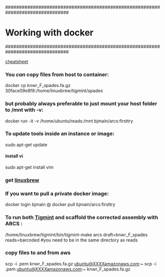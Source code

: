 ###############################################################################
# Working with docker
###############################################################################

[cheatsheet](https://github.com/wsargent/docker-cheat-sheet)
  
### You _can_ copy files from host to container:
docker cp knwr_F_spades.fa.gz 30face09e8f8:/home/linuxbrew/tigmint/spades
### but probably always preferable to just mount your host folder to /mnt with -v:
docker run -it -v /home/ubuntu/reads:/mnt bjmain/arcs:firsttry

### To update tools inside an instance or image:
sudo apt-get update
#### install vi
sudo apt-get install vim

### get [linuxbrew](http://linuxbrew.sh/)

### If you want to pull a private docker image:
docker login 
bjmain
@
docker pull bjmain/arcs:firsttry

### To run both [Tigmint](https://hub.docker.com/r/bcgsc/tigmint/) and scaffold the corrected assembly with ARCS : 
/home/linuxbrew/tigmint/bin/tigmint-make arcs draft=knwr_F_spades reads=barcoded  #you need to be in the same directory as reads

### copy files to and from aws
scp -i .pem knwr_F_spades.fa.gz ubuntu@XXXXamazonaws.com:~
scp -i .pem ubuntu@XXXXamazonaws.com:~ knwr_F_spades.fa.gz 
